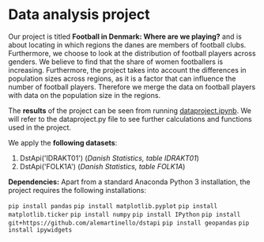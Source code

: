 # Data analysis project

Our project is titled **Football in Denmark: Where are we playing?** and is about locating in which regions the danes are members of football clubs. Furthermore, we choose to look at the distribution of football players across genders. We believe to find that the share of women footballers is increasing. Furthermore, the project takes into account the differences in population sizes across regions, as it is a factor that can influence the number of football players. Therefore we merge the data on football players with data on the population size in the regions.

The **results** of the project can be seen from running [dataproject.ipynb](dataproject.ipynb). We will refer to the dataproject.py file to see further calculations and functions used in the project.

We apply the **following datasets**:

1. DstApi('IDRAKT01') (*Danish Statistics, table IDRAKT01*) 
1. DstApi('FOLK1A') (*Danish Statistics, table FOLK1A*)

**Dependencies:** Apart from a standard Anaconda Python 3 installation, the project requires the following installations:

``pip install pandas``
``pip install matplotlib.pyplot``
``pip install matplotlib.ticker``
``pip install numpy``
``pip install IPython``
``pip install git+https://github.com/alemartinello/dstapi``
``pip install geopandas``
``pip install ipywidgets``